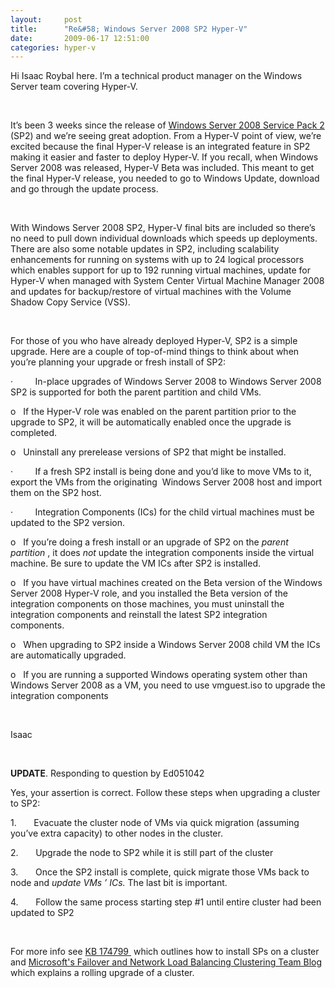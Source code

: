 ```yaml
---
layout:     post
title:      "Re&#58; Windows Server 2008 SP2 Hyper-V"
date:       2009-06-17 12:51:00
categories: hyper-v
---
```

Hi Isaac Roybal here. I’m a technical product manager on the Windows Server team covering Hyper-V.

 

It’s been 3 weeks since the release of [Windows Server 2008 Service Pack 2](http://blogs.technet.com/windowsserver/archive/2009/05/26/windows-server-2008-and-windows-vista-sp2-available-for-download.aspx) (SP2) and we’re seeing great adoption. From a Hyper-V point of view, we’re excited because the final Hyper-V release is an integrated feature in SP2 making it easier and faster to deploy Hyper-V. If you recall, when Windows Server 2008 was released, Hyper-V Beta was included. This meant to get the final Hyper-V release, you needed to go to Windows Update, download and go through the update process.

 

With Windows Server 2008 SP2, Hyper-V final bits are included so there’s no need to pull down individual downloads which speeds up deployments. There are also some notable updates in SP2, including scalability enhancements for running on systems with up to 24 logical processors which enables support for up to 192 running virtual machines, update for Hyper-V when managed with System Center Virtual Machine Manager 2008 and updates for backup/restore of virtual machines with the Volume Shadow Copy Service (VSS).

 

For those of you who have already deployed Hyper-V, SP2 is a simple upgrade. Here are a couple of top-of-mind things to think about when you’re planning your upgrade or fresh install of SP2:

·         In-place upgrades of Windows Server 2008 to Windows Server 2008 SP2 is supported for both the parent partition and child VMs. 

o   If the Hyper-V role was enabled on the parent partition prior to the upgrade to SP2, it will be automatically enabled once the upgrade is completed.

o   Uninstall any prerelease versions of SP2 that might be installed. 

·         If a fresh SP2 install is being done and you’d like to move VMs to it, export the VMs from the originating  Windows Server 2008 host and import them on the SP2 host. 

·         Integration Components (ICs) for the child virtual machines must be updated to the SP2 version. 

o   If you’re doing a fresh install or an upgrade of SP2 on the _parent partition_ , it does _not_ update the integration components inside the virtual machine. Be sure to update the VM ICs after SP2 is installed. 

o   If you have virtual machines created on the Beta version of the Windows Server 2008 Hyper-V role, and you installed the Beta version of the integration components on those machines, you must uninstall the integration components and reinstall the latest SP2 integration components. 

o   When upgrading to SP2 inside a Windows Server 2008 child VM the ICs are automatically upgraded. 

o   If you are running a supported Windows operating system other than Windows Server 2008 as a VM, you need to use vmguest.iso to upgrade the integration components

 

Isaac

 

 **UPDATE**. Responding to question by Ed051042

Yes, your assertion is correct. Follow these steps when upgrading a cluster to SP2:

1.       Evacuate the cluster node of VMs via quick migration (assuming you’ve extra capacity) to other nodes in the cluster.

2.       Upgrade the node to SP2 while it is still part of the cluster

3.       Once the SP2 install is complete, quick migrate those VMs back to node and _update VMs ’ ICs._ The last bit is important.

4.       Follow the same process starting step #1 until entire cluster had been updated to SP2

 

For more info see [KB 174799 ](http://support.microsoft.com/kb/174799) which outlines how to install SPs on a cluster and [Microsoft's Failover and Network Load Balancing Clustering Team Blog](http://blogs.msdn.com/clustering/archive/2009/06/12/9731520.aspx) which explains a rolling upgrade of a cluster. 

 
